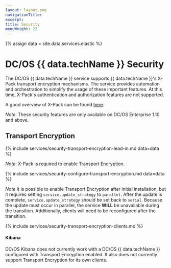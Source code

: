 ```yaml
---
layout: layout.pug
navigationTitle:
excerpt:
title: Security
menuWeight: 22
---
```


{% assign data = site.data.services.elastic %}

# DC/OS {{ data.techName }} Security

The DC/OS {{ data.techName }} service supports {{ data.techName }}'s X-Pack transport encryption mechanisms. The service provides automation and orchestration to simplify the usage of these important features. At this time, X-Pack's authentication and authorization features are not supported.

A good overview of X-Pack can be found [here](https://www.elastic.co/guide/en/x-pack/current/xpack-introduction.html).

*Note*: These security features are only available on DC/OS Enterprise 1.10 and above.

## Transport Encryption

{% include services/security-transport-encryption-lead-in.md data=data %}

*Note*: X-Pack is required to enable Transport Encryption.

{% include services/security-configure-transport-encryption.md data=data %}

*Note* It is possible to enable Transport Encryption after initial installation, but it requires setting `service.update_strategy` to `parallel`. After the update is complete, `service.update_strategy` should be set back to `serial`. Because the update must occur in parallel, the service **WILL** be unavailable during the transition. Additionally, clients will need to be reconfigured after the transition.

{% include services/security-transport-encryption-clients.md %}


#### Kibana

DC/OS Kibana does not currently work with a DC/OS {{ data.techName }} configured with Transport Encryption enabled. It also does not currently support Transport Encryption for its own clients.
